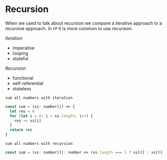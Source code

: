 # Recursion

When we used to talk about recursion we compare a iterative approach to a recursive approach.
In `FP` it is more common to use recursion.

_Iteration_

- imperative
- looping
- stateful

_Recursion_

- functional
- self-referential
- stateless

`sum all numbers with iteration`

```js
const sum = (xs: number[]) => {
  let res = 0
  for (let i = 0; i < xs.length; i++) {
    res += xs[i]
  }
  return res
}
```

`sum all numbers with recursion`

```js
const sum = (xs: number[]): number => (xs.length === 1 ? xs[0] : xs[0] + sum(xs.slice(1)))
```
